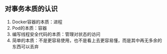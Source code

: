 ## 对事务本质的认识
1. Docker容器的本质：进程
2. Pod的本质：容器
3. 编写线程安全代码的本质：管理对状态的访问
4. 简单的本质：不是更容易使用，也不是看上去更容易懂，而是其中再无多余的东西可以丢弃
